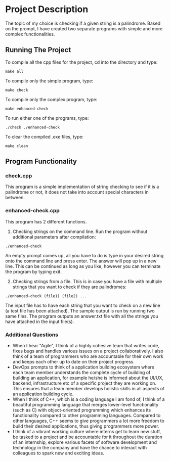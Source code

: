 # Project Description
The topic of my choice is checking if a given string is a palindrome. Based on the prompt, I have created two separate programs with simple and more complex functionalities.

## Running The Project
To compile all the cpp files for the project, cd into the directory and type:
```{bash}
make all
```
To compile only the simple program, type:
```{bash}
make check
```
To compile only the complex program, type:
```{r}
make enhanced-check
```
To run either one of the programs, type:
```{bash}
./check ./enhanced-check
```
To clear the compiled .exe files, type:
```{bash}
make clean
```
## Program Functionality
### check.cpp
This program is a simple implementation of string checking to see if it is a palindrome or not, it does not take into account special characters in between.

### enhanced-check.cpp
This program has 2 different functions. 
1. Checking strings on the command line. Run the program without additional parameters after compilation:
```{bash}
./enhanced-check
```
An empty prompt comes up, all you have to do is type in your desired string onto the command line and press enter. The answer will pop up in a new line. This can be continued as long as you like, however you can terminate the program by typing exit.

2. Checking strings from a file. This is in case you have a file with multiple strings that you want to check if they are palindromes:
```{bash}
./enhanced-check (file1) (file2) ...
```
The input file has to have each string that you want to check on a new line (a test file has been attached). The sample output is run by running two same files. The program outputs an answer.txt file with all the strings you have attached in the input file(s).

### Additional Questions
- When I hear "Agile", I think of a highly cohesive team that writes code, fixes bugs and handles various issues on a project collaboratively. I also think of a team of programmers who are accountable for their own work and keeps each other up to date on their project progress.
- DevOps prompts to think of a application building ecosystem where each team member understands the complete cycle of building of building an application, for example he/she is informed about the UI/UX, backend, infrastructure etc of a specific project they are working on. This ensures that a team member develops holistic skills in all aspects of an application building cycle.
- When I think of C++, which is a coding language I am fond of, I think of a beautiful programming language that merges lower-level functionality (such as C) with object-oriented programming which enhances its functionality compared to other programming languages. Compared to other languages, C++ seems to give programmers a lot more freedom to build their desired applications, thus giving programmers more power.
- I think of a vibrant working culture where interns get to learn new stuff, be tasked to a project and be accountable for it throughout the duration of an internship, explore various facets of software development and technology in the company and have the chance to interact with colleagues to spark new and exciting ideas.
